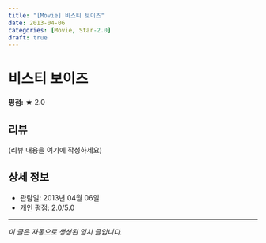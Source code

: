 ```yaml
---
title: "[Movie] 비스티 보이즈"
date: 2013-04-06
categories: [Movie, Star-2.0]
draft: true
---
```


# 비스티 보이즈

**평점:** ★ 2.0

## 리뷰

(리뷰 내용을 여기에 작성하세요)

## 상세 정보

- 관람일: 2013년 04월 06일
- 개인 평점: 2.0/5.0

---

*이 글은 자동으로 생성된 임시 글입니다.*
